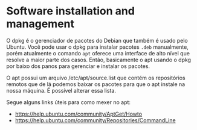 # Software installation and management

O dpkg é o gerenciador de pacotes do Debian que também é usado pelo Ubuntu. Você pode usar o dpkg para instalar pacotes `.deb` manualmente, porém atualmente o comando `apt` oferece uma interface de alto nível que resolve a maior parte dos casos. Então, basicamente o apt usando o dpkg por baixo dos panos para gerenciar e instalar os pacotes.

O apt possui um arquivo /etc/apt/source.list que contém os repositórios remotos que de lá podemos baixar os pacotes para que o apt instale na nossa máquina. É possível alterar essa lista.

Segue alguns links úteis para como mexer no apt:

- https://help.ubuntu.com/community/AptGet/Howto
- https://help.ubuntu.com/community/Repositories/CommandLine
